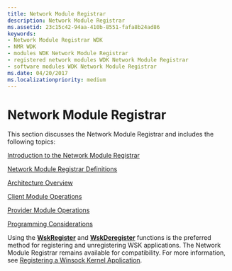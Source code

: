 ```yaml
---
title: Network Module Registrar
description: Network Module Registrar
ms.assetid: 23c15c42-94aa-410b-8551-fafa8b24ad86
keywords:
- Network Module Registrar WDK
- NMR WDK
- modules WDK Network Module Registrar
- registered network modules WDK Network Module Registrar
- software modules WDK Network Module Registrar
ms.date: 04/20/2017
ms.localizationpriority: medium
---
```


# Network Module Registrar


This section discusses the Network Module Registrar and includes the following topics:

[Introduction to the Network Module Registrar](introduction-to-the-network-module-registrar.md)

[Network Module Registrar Definitions](nmr-definitions.md)

[Architecture Overview](architecture-overview.md)

[Client Module Operations](client-module-operations.md)

[Provider Module Operations](provider-module-operations.md)

[Programming Considerations](programming-considerations.md)

Using the [**WskRegister**](https://msdn.microsoft.com/library/windows/hardware/ff571143) and [**WskDeregister**](https://msdn.microsoft.com/library/windows/hardware/ff571128) functions is the preferred method for registering and unregistering WSK applications. The Network Module Registrar remains available for compatibility. For more information, see [Registering a Winsock Kernel Application](registering-a-winsock-kernel-application.md).

 

 






